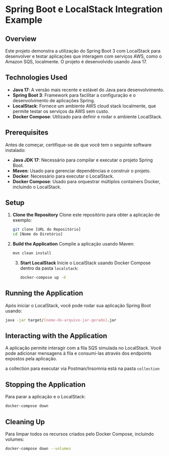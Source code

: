 
# Spring Boot e LocalStack Integration Example

## Overview

Este projeto demonstra a utilização do Spring Boot 3 com LocalStack para desenvolver e testar aplicações que interagem com serviços AWS, como o Amazon SQS, localmente. O projeto é desenvolvido usando Java 17.

## Technologies Used

- **Java 17**: A versão mais recente e estável do Java para desenvolvimento.
- **Spring Boot 3**: Framework para facilitar a configuração e o desenvolvimento de aplicações Spring.
- **LocalStack**: Fornece um ambiente AWS cloud stack localmente, que permite testar os serviços da AWS sem custo.
- **Docker Compose**: Utilizado para definir e rodar o ambiente LocalStack.

## Prerequisites

Antes de começar, certifique-se de que você tem o seguinte software instalado:
- **Java JDK 17**: Necessário para compilar e executar o projeto Spring Boot.
- **Maven**: Usado para gerenciar dependências e construir o projeto.
- **Docker**: Necessário para executar o LocalStack.
- **Docker Compose**: Usado para orquestrar múltiplos containers Docker, incluindo o LocalStack.

## Setup

1. **Clone the Repository**
   Clone este repositório para obter a aplicação de exemplo:
   ```bash
   git clone [URL do Repositório]
   cd [Nome do Diretório]
   ```

2. **Build the Application**
   Compile a aplicação usando Maven:
   ```bash
   mvn clean install
   ```

   3. **Start LocalStack**
      Inicie o LocalStack usando Docker Compose dentro da pasta `localstack`:
      ```bash
      docker-compose up -d
      ```

## Running the Application

Após iniciar o LocalStack, você pode rodar sua aplicação Spring Boot usando:
```bash
java -jar target/[nome-do-arquivo-jar-gerado].jar
```

## Interacting with the Application

A aplicação permite interagir com a fila SQS simulada no LocalStack. Você pode adicionar mensagens à fila e consumi-las através dos endpoints expostos pela aplicação.

a collection para executar via Postman/Insomnia está na pasta ``collection``

## Stopping the Application

Para parar a aplicação e o LocalStack:
```bash
docker-compose down
```

## Cleaning Up

Para limpar todos os recursos criados pelo Docker Compose, incluindo volumes:
```bash
docker-compose down --volumes
```

